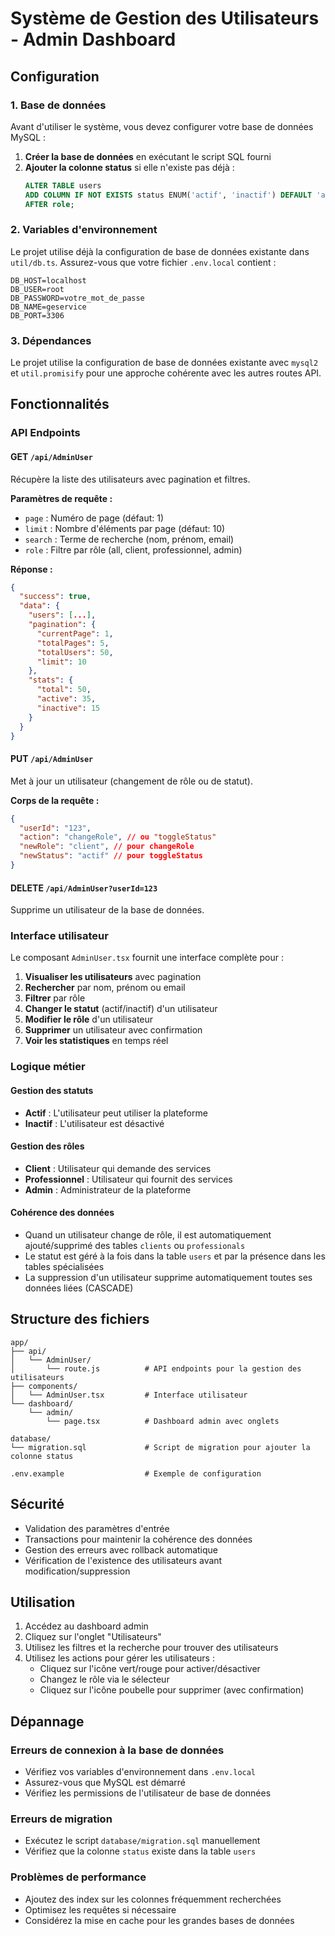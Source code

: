 # Système de Gestion des Utilisateurs - Admin Dashboard

## Configuration

### 1. Base de données

Avant d'utiliser le système, vous devez configurer votre base de données MySQL :

1. **Créer la base de données** en exécutant le script SQL fourni
2. **Ajouter la colonne status** si elle n'existe pas déjà :
   ```sql
   ALTER TABLE users 
   ADD COLUMN IF NOT EXISTS status ENUM('actif', 'inactif') DEFAULT 'actif' 
   AFTER role;
   ```

### 2. Variables d'environnement

Le projet utilise déjà la configuration de base de données existante dans `util/db.ts`. Assurez-vous que votre fichier `.env.local` contient :

```env
DB_HOST=localhost
DB_USER=root
DB_PASSWORD=votre_mot_de_passe
DB_NAME=geservice
DB_PORT=3306
```

### 3. Dépendances

Le projet utilise la configuration de base de données existante avec `mysql2` et `util.promisify` pour une approche cohérente avec les autres routes API.

## Fonctionnalités

### API Endpoints

#### GET `/api/AdminUser`
Récupère la liste des utilisateurs avec pagination et filtres.

**Paramètres de requête :**
- `page` : Numéro de page (défaut: 1)
- `limit` : Nombre d'éléments par page (défaut: 10)
- `search` : Terme de recherche (nom, prénom, email)
- `role` : Filtre par rôle (all, client, professionnel, admin)

**Réponse :**
```json
{
  "success": true,
  "data": {
    "users": [...],
    "pagination": {
      "currentPage": 1,
      "totalPages": 5,
      "totalUsers": 50,
      "limit": 10
    },
    "stats": {
      "total": 50,
      "active": 35,
      "inactive": 15
    }
  }
}
```

#### PUT `/api/AdminUser`
Met à jour un utilisateur (changement de rôle ou de statut).

**Corps de la requête :**
```json
{
  "userId": "123",
  "action": "changeRole", // ou "toggleStatus"
  "newRole": "client", // pour changeRole
  "newStatus": "actif" // pour toggleStatus
}
```

#### DELETE `/api/AdminUser?userId=123`
Supprime un utilisateur de la base de données.

### Interface utilisateur

Le composant `AdminUser.tsx` fournit une interface complète pour :

1. **Visualiser les utilisateurs** avec pagination
2. **Rechercher** par nom, prénom ou email
3. **Filtrer** par rôle
4. **Changer le statut** (actif/inactif) d'un utilisateur
5. **Modifier le rôle** d'un utilisateur
6. **Supprimer** un utilisateur avec confirmation
7. **Voir les statistiques** en temps réel

### Logique métier

#### Gestion des statuts
- **Actif** : L'utilisateur peut utiliser la plateforme
- **Inactif** : L'utilisateur est désactivé

#### Gestion des rôles
- **Client** : Utilisateur qui demande des services
- **Professionnel** : Utilisateur qui fournit des services
- **Admin** : Administrateur de la plateforme

#### Cohérence des données
- Quand un utilisateur change de rôle, il est automatiquement ajouté/supprimé des tables `clients` ou `professionals`
- Le statut est géré à la fois dans la table `users` et par la présence dans les tables spécialisées
- La suppression d'un utilisateur supprime automatiquement toutes ses données liées (CASCADE)

## Structure des fichiers

```
app/
├── api/
│   └── AdminUser/
│       └── route.js          # API endpoints pour la gestion des utilisateurs
├── components/
│   └── AdminUser.tsx         # Interface utilisateur
└── dashboard/
    └── admin/
        └── page.tsx          # Dashboard admin avec onglets

database/
└── migration.sql             # Script de migration pour ajouter la colonne status

.env.example                  # Exemple de configuration
```

## Sécurité

- Validation des paramètres d'entrée
- Transactions pour maintenir la cohérence des données
- Gestion des erreurs avec rollback automatique
- Vérification de l'existence des utilisateurs avant modification/suppression

## Utilisation

1. Accédez au dashboard admin
2. Cliquez sur l'onglet "Utilisateurs"
3. Utilisez les filtres et la recherche pour trouver des utilisateurs
4. Utilisez les actions pour gérer les utilisateurs :
   - Cliquez sur l'icône vert/rouge pour activer/désactiver
   - Changez le rôle via le sélecteur
   - Cliquez sur l'icône poubelle pour supprimer (avec confirmation)

## Dépannage

### Erreurs de connexion à la base de données
- Vérifiez vos variables d'environnement dans `.env.local`
- Assurez-vous que MySQL est démarré
- Vérifiez les permissions de l'utilisateur de base de données

### Erreurs de migration
- Exécutez le script `database/migration.sql` manuellement
- Vérifiez que la colonne `status` existe dans la table `users`

### Problèmes de performance
- Ajoutez des index sur les colonnes fréquemment recherchées
- Optimisez les requêtes si nécessaire
- Considérez la mise en cache pour les grandes bases de données
